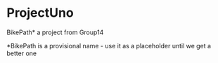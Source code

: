 # ProjectUno
BikePath* a project from Group14

*BikePath is a provisional name - use it as a placeholder until we get a better one

